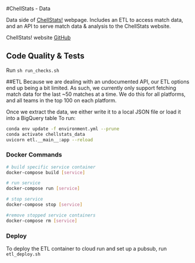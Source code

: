 #ChellStats - Data

Data side of [ChellStats!](https://chell-stats.herokuapp.com/) webpage. Includes an ETL to access
match data, and an API to serve match data & analysis to the ChellStats website.

ChellStats! website [GitHub](https://github.com/migueog/chellstats)

## Code Quality & Tests
Run `sh run_checks.sh`

##ETL
Because we are dealing with an undocumented API, our ETL options end up being a bit limited. 
As such, we currently only support fetching match data for the last ~50 matches at a time. We do this for all platforms,
and all teams in the top 100 on each platform.

Once we extract the data, we either write it to a local JSON file or load it into a BigQuery table
To run:
```bash
conda env update -f environment.yml --prune
conda activate chellstats_data
uvicorn etl.__main__:app --reload
```
### Docker Commands
```bash
# build specific service container
docker-compose build [service]

# run service 
docker-compose run [service]

# stop service
docker-compose stop [service]

#remove stopped service containers
docker-compose rm [service]
```

### Deploy
To deploy the ETL container to cloud run and set up a pubsub, run `etl_deploy.sh`
